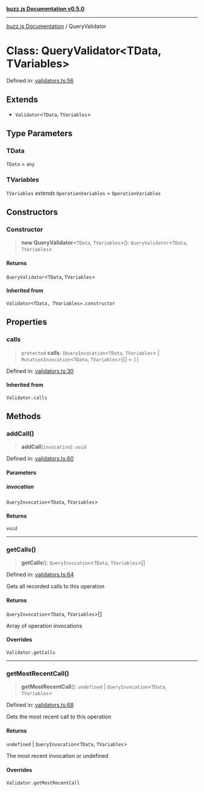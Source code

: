 [**buzz.js Documentation v0.5.0**](../README.md)

---

[buzz.js Documentation](../README.md) / QueryValidator

# Class: QueryValidator\<TData, TVariables\>

Defined in: [validators.ts:56](https://github.com/Flatbook/buzz.js/blob/0bcb7dd776d01f1a717e3ab8b76084d265a535bd/src/validators.ts#L56)

## Extends

- `Validator`\<`TData`, `TVariables`\>

## Type Parameters

### TData

`TData` = `any`

### TVariables

`TVariables` _extends_ `OperationVariables` = `OperationVariables`

## Constructors

### Constructor

> **new QueryValidator**\<`TData`, `TVariables`\>(): `QueryValidator`\<`TData`, `TVariables`\>

#### Returns

`QueryValidator`\<`TData`, `TVariables`\>

#### Inherited from

`Validator<TData, TVariables>.constructor`

## Properties

### calls

> `protected` **calls**: (`QueryInvocation`\<`TData`, `TVariables`\> \| `MutationInvocation`\<`TData`, `TVariables`\>)[] = `[]`

Defined in: [validators.ts:30](https://github.com/Flatbook/buzz.js/blob/0bcb7dd776d01f1a717e3ab8b76084d265a535bd/src/validators.ts#L30)

#### Inherited from

`Validator.calls`

## Methods

### addCall()

> **addCall**(`invocation`): `void`

Defined in: [validators.ts:60](https://github.com/Flatbook/buzz.js/blob/0bcb7dd776d01f1a717e3ab8b76084d265a535bd/src/validators.ts#L60)

#### Parameters

##### invocation

`QueryInvocation`\<`TData`, `TVariables`\>

#### Returns

`void`

---

### getCalls()

> **getCalls**(): `QueryInvocation`\<`TData`, `TVariables`\>[]

Defined in: [validators.ts:64](https://github.com/Flatbook/buzz.js/blob/0bcb7dd776d01f1a717e3ab8b76084d265a535bd/src/validators.ts#L64)

Gets all recorded calls to this operation

#### Returns

`QueryInvocation`\<`TData`, `TVariables`\>[]

Array of operation invocations

#### Overrides

`Validator.getCalls`

---

### getMostRecentCall()

> **getMostRecentCall**(): `undefined` \| `QueryInvocation`\<`TData`, `TVariables`\>

Defined in: [validators.ts:68](https://github.com/Flatbook/buzz.js/blob/0bcb7dd776d01f1a717e3ab8b76084d265a535bd/src/validators.ts#L68)

Gets the most recent call to this operation

#### Returns

`undefined` \| `QueryInvocation`\<`TData`, `TVariables`\>

The most recent invocation or undefined

#### Overrides

`Validator.getMostRecentCall`

